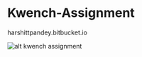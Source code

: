 # Kwench-Assignment
harshittpandey.bitbucket.io


![alt kwench assignment](https://github.com/harshittpandey/Kwench-Assignment/blob/master/kwench.gif)
